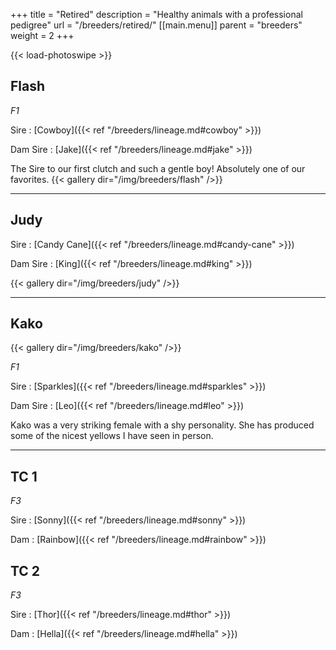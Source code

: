 +++
title = "Retired"
description = "Healthy animals with a professional pedigree"
url = "/breeders/retired/"
[[main.menu]]
  parent = "breeders"
  weight = 2
+++

{{< load-photoswipe >}}

## Flash
*F1*

Sire
: [Cowboy]({{< ref "/breeders/lineage.md#cowboy" >}})

Dam Sire
: [Jake]({{< ref "/breeders/lineage.md#jake" >}})

The Sire to our first clutch and such a gentle boy! Absolutely one of our favorites.
{{< gallery dir="/img/breeders/flash" />}}

---

## Judy
Sire
: [Candy Cane]({{< ref "/breeders/lineage.md#candy-cane" >}})

Dam Sire
: [King]({{< ref "/breeders/lineage.md#king" >}})

{{< gallery dir="/img/breeders/judy" />}}

---

## Kako

{{< gallery dir="/img/breeders/kako" />}}
  
*F1*

Sire
: [Sparkles]({{< ref "/breeders/lineage.md#sparkles" >}})

Dam Sire
: [Leo]({{< ref "/breeders/lineage.md#leo" >}})

Kako was a very striking female with a shy personality. She has produced some of the nicest yellows I have seen in person.

---

## TC 1
*F3*

Sire
: [Sonny]({{< ref "/breeders/lineage.md#sonny" >}})

Dam
: [Rainbow]({{< ref "/breeders/lineage.md#rainbow" >}})


## TC 2
*F3*

Sire
: [Thor]({{< ref "/breeders/lineage.md#thor" >}})

Dam
: [Hella]({{< ref "/breeders/lineage.md#hella" >}})